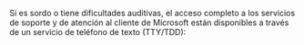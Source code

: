 Si es sordo o tiene dificultades auditivas, el acceso completo a los servicios de soporte y de atención al cliente de Microsoft están disponibles a través de un servicio de teléfono de texto (TTY/TDD):

<!--HONumber=Jun16_HO4-->


